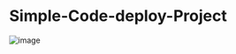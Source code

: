 # Simple-Code-deploy-Project
![image](https://github.com/SivaranjanAsokan/Simple-Code-deploy-Project/assets/163242501/d6d54b2c-33dc-4bcb-b58b-affed5f47a23)
